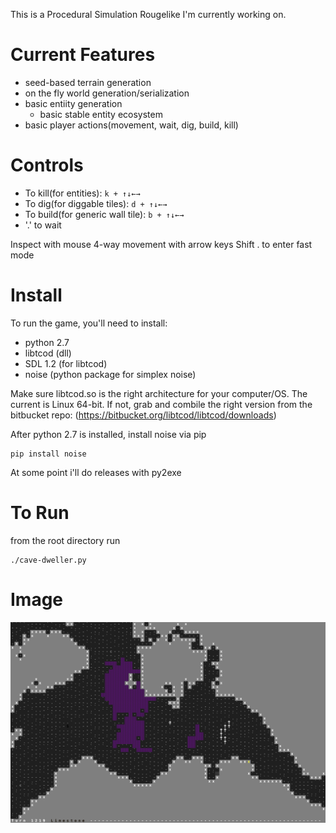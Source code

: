 This is a Procedural Simulation Rougelike I'm currently working on.

# Current Features

- seed-based terrain generation
- on the fly world generation/serialization
- basic entiity generation
    - basic stable entity ecosystem
- basic player actions(movement, wait, dig, build, kill)

 # Controls

 * To kill(for entities): `k + ↑↓←→`
 * To dig(for diggable tiles): `d + ↑↓←→`
 * To build(for generic wall tile): `b + ↑↓←→`
 * '.' to wait

Inspect with mouse
4-way movement with arrow keys
Shift . to enter fast mode

# Install

To run the game, you'll need to install:

* python 2.7
* libtcod (dll)
* SDL 1.2 (for libtcod)
* noise (python package for simplex noise)

Make sure libtcod.so is the right architecture for your computer/OS. The current is Linux 64-bit. If not, grab and combile the right version from the bitbucket repo: (https://bitbucket.org/libtcod/libtcod/downloads)

After python 2.7 is installed, install noise via pip

    pip install noise

At some point i'll do releases with py2exe

# To Run

from the root directory run

    ./cave-dweller.py

# Image

![Fungus Growth](https://raw.githubusercontent.com/brycepg/cave-dweller/master/media/fungus-growth.gif)
